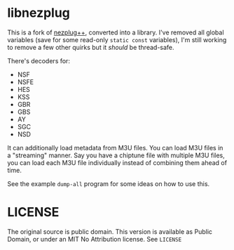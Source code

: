 # libnezplug

This is a fork of [nezplug++](http://offgao.net/program/nezplug++.html),
converted into a library. I've removed all global variables (save for
some read-only `static const` variables), I'm still working to remove
a few other quirks but it *should* be thread-safe.

There's decoders for:

* NSF
* NSFE
* HES
* KSS
* GBR
* GBS
* AY
* SGC
* NSD

It can additionally load metadata from M3U files. You can load M3U files
in a "streaming" manner. Say you have a chiptune file with multiple M3U
files, you can load each M3U file individually instead of combining them
ahead of time.

See the example `dump-all` program for some ideas on how to use this.

# LICENSE

The original source is public domain. This version is available
as Public Domain, or under an MIT No Attribution license. See
`LICENSE`
